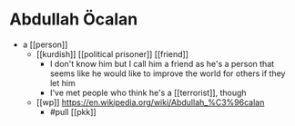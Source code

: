 # Abdullah Öcalan

- a [[person]]
  - [[kurdish]] [[political prisoner]] [[friend]]
    - I don't know him but I call him a friend as he's a person that seems like he would like to improve the world for others if they let him
    - I've met people who think he's a [[terrorist]], though
  - [[wp]] https://en.wikipedia.org/wiki/Abdullah_%C3%96calan
    - #pull [[pkk]]

